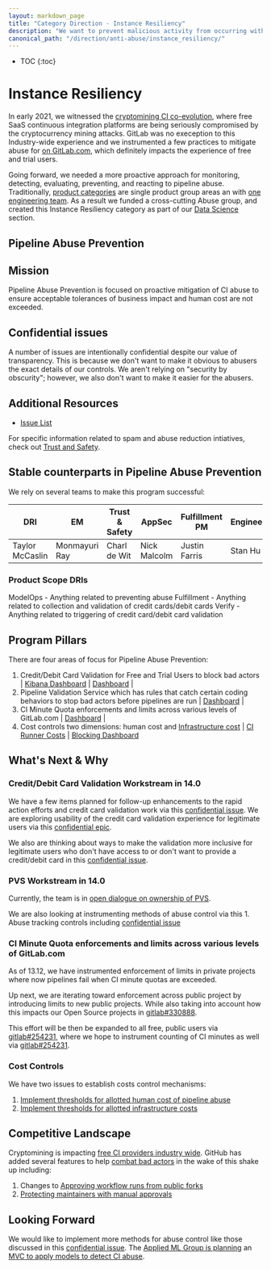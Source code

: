 ```yaml
---
layout: markdown_page
title: "Category Direction - Instance Resiliency"
description: "We want to prevent malicious activity from occurring within GitLab Instances. Learn more here!"
canonical_path: "/direction/anti-abuse/instance_resiliency/"
---
```


- TOC
{:toc}

# Instance Resiliency

In early 2021, we witnessed the [cryptomining CI co-evolution](https://layerci.com/blog/crypto-miners-are-killing-free-ci/), where free SaaS continuous integration platforms are being seriously compromised by the cryptocurrency mining attacks. GitLab was no exeception to this Industry-wide experience and we instrumented a few practices to mitigate abuse for [on GitLab.com](https://about.gitlab.com/blog/2021/05/17/prevent-crypto-mining-abuse/), which definitely impacts the experience of free and trial users.

Going forward, we needed a more proactive approach for monitoring, detecting, evaluating, preventing, and reacting to pipeline abuse. Traditionally, [product categories](/handbook/product/categories/#hierarchy) are single product group areas an with [one engineering team](/company/team/structure/#product-groups). As a result we funded a cross-cutting Abuse group, and created this Instance Resiliency category as part of our [Data Science](/handbook/product/categories/#data-science-section) section.

## Pipeline Abuse Prevention

## Mission

Pipeline Abuse Prevention is focused on proactive mitigation of CI abuse to ensure acceptable tolerances of business impact and human cost are not exceeded.

## Confidential issues

A number of issues are intentionally confidential despite our value of transparency.  This is because we don't want to make it obvious to abusers the exact details of our controls.  We aren't relying on "security by obscurity"; however, we also don't want to make it easier for the abusers.

## Additional Resources

- [Issue List](https://gitlab.com/gitlab-org/gitlab/-/issues?label_name%5B%5D=pipeline+abuse+prevention)

For specific information related to spam and abuse reduction intiatives, check out [Trust and Safety](https://about.gitlab.com/handbook/engineering/security/security-operations/trustandsafety/).

## Stable counterparts in Pipeline Abuse Prevention

We rely on several teams to make this program successful:

| DRI  | EM | Trust & Safety | AppSec | Fulfillment PM| Engineering |
| --- | --- | --- | --- |--- |--- |
| Taylor McCaslin | Monmayuri Ray | Charl de Wit | Nick Malcolm | Justin Farris| Stan Hu|

### Product Scope DRIs

ModelOps - Anything related to preventing abuse
Fulfillment - Anything related to collection and validation of credit cards/debit cards
Verify - Anything related to triggering of credit card/debit card validation

## Program Pillars

There are four areas of focus for Pipeline Abuse Prevention:

1. Credit/Debit Card Validation for Free and Trial Users to block bad actors | [Kibana Dashboard](https://log.gprd.gitlab.net/app/dashboards#/view/127b1bb0-b71b-11eb-966b-2361593353f9?_g=(filters%3A!()%2Cquery%3A(language%3Akuery%2Cquery%3A'')%2CrefreshInterval%3A(pause%3A!t%2Cvalue%3A0)%2Ctime%3A(from%3Anow-24h%2Cto%3Anow))) | [Dashboard](https://app.periscopedata.com/app/gitlab/869057/Cryptomining-abuse-daily-dashboard) |
1. Pipeline Validation Service which has rules that catch certain coding behaviors to stop bad actors before  pipelines are run | [Dashboard](https://log.gprd.gitlab.net/goto/504382d6179c4ed6e7f194b41a680b18) |
1. CI Minute Quota enforcements and limits across various levels of GitLab.com | [Dashboard](https://app.periscopedata.com/app/gitlab/869057/Cryptomining-abuse-daily-dashboard) |
1. Cost controls two dimensions: human cost and [Infrastructure cost](https://app.periscopedata.com/app/gitlab/742611/WIP:-GCP-Cost-Dashboard) | [CI Runner Costs](https://app.periscopedata.com/app/gitlab/742611/WIP:-GCP-Cost-Dashboard?widget=11755710&udv=1121055) | [Blocking Dashboard](https://app.periscopedata.com/app/gitlab/869057/Cryptomining-abuse-daily-dashboard?widget=11823674&udv=0)

## What's Next & Why

### Credit/Debit Card Validation Workstream in 14.0

We have a few items planned for follow-up enhancements to the rapid action efforts and credit card validation work via this [confidential issue](https://gitlab.com/gitlab-org/gitlab/-/issues/331090). We are exploring usability of the credit card validation experience for legitimate users via this [confidential epic](https://gitlab.com/groups/gitlab-org/-/epics/6011).

We also are thinking about ways to make the validation more inclusive for legitimate users who don't have access to or don't want to provide a credit/debit card in this [confidential issue](https://gitlab.com/gitlab-org/gitlab/-/issues/331516).

### PVS Workstream in 14.0

Currently, the team is in [open dialogue on ownership of PVS](https://gitlab.com/gitlab-com/gl-security/security-operations/trust-and-safety/pipeline-validation-service/-/issues/65).

We are also looking at instrumenting methods of abuse control via this 1. Abuse tracking controls including [confidential issue](https://gitlab.com/gitlab-org/gitlab/-/issues/331891)

### CI Minute Quota enforcements and limits across various levels of GitLab.com

As of 13.12, we have instrumented enforcement of limits in private projects where now pipelines fail when CI minute quotas are exceeded.

Up next, we are iterating toward enforcement across public project by introducing limits to new public projects. While also taking into account how this impacts our Open Source projects in [gitlab#330888](https://gitlab.com/gitlab-org/gitlab/-/issues/330888).

This effort will be then be expanded to all free, public users via [gitlab#254231](https://gitlab.com/gitlab-org/gitlab/-/issues/254231), where we hope to instrument counting of CI minutes as well via [gitlab#254231](https://gitlab.com/gitlab-org/gitlab/-/issues/254231).

### Cost Controls

We have two issues to establish costs control mechanisms:

1. [Implement thresholds for allotted human cost of pipeline abuse](https://gitlab.com/gitlab-org/gitlab/-/issues/332355)
1. [Implement thresholds for allotted infrastructure costs](https://gitlab.com/gitlab-org/gitlab/-/issues/332357)

## Competitive Landscape

Cryptomining is impacting [free CI providers industry wide](https://layerci.com/blog/crypto-miners-are-killing-free-ci/). GitHub has added several features to help [combat bad actors](https://github.blog/2021-04-22-github-actions-update-helping-maintainers-combat-bad-actors/) in the wake of this shake up including:

1. Changes to [Approving workflow runs from public forks](https://docs.github.com/en/actions/managing-workflow-runs/approving-workflow-runs-from-public-forks)
1. [Protecting maintainers with manual approvals](https://github.blog/2021-04-22-github-actions-update-helping-maintainers-combat-bad-actors/#new-features-to-help-protect-maintainers)

## Looking Forward

We would like to implement more methods for abuse control like those discussed in this [confidential issue](https://gitlab.com/gitlab-org/gitlab/-/issues/332627). The [Applied ML Group is planning](https://about.gitlab.com/direction/modelops/applied_ml/insider-threat/#whats-next--why) an [MVC to apply models to detect CI abuse](https://gitlab.com/gitlab-org/gitlab/-/issues/201576).
